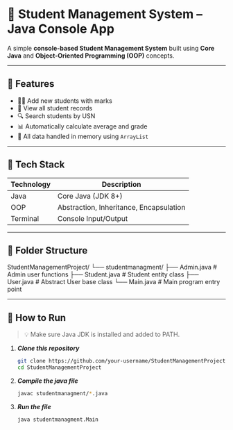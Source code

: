 # 📘 Student Management System – Java Console App

A simple **console-based Student Management System** built using **Core Java** and **Object-Oriented Programming (OOP)** concepts.

------------------------------------------------------------------------------------------------------------------------------------

## 🧠 Features

- 👨‍🎓 Add new students with marks
- 📄 View all student records
- 🔍 Search students by USN
- 📊 Automatically calculate average and grade
- 💾 All data handled in memory using `ArrayList`

-------------------------------------------------------------------------------------------------------------------------------------

## 🧰 Tech Stack

| Technology | Description                          |
|------------|--------------------------------------|
| Java       | Core Java (JDK 8+)                   |
| OOP        | Abstraction, Inheritance, Encapsulation |
| Terminal   | Console Input/Output                 |

--------------------------------------------------------------------------------------------------------------------------------------

## 📂 Folder Structure

StudentManagementProject/
└── studentmanagment/
├── Admin.java # Admin user functions
├── Student.java # Student entity class
├── User.java # Abstract User base class
└── Main.java # Main program entry point


--------------------------------------------------------------------------------------------------------------------------------------
## 🚀 How to Run

> 💡 Make sure Java JDK is installed and added to PATH.

 1. ***Clone this repository***
    ```bash
    git clone https://github.com/your-username/StudentManagementProject.git
    cd StudentManagementProject

2. ***Compile the java file***
   ```bash
   javac studentmanagment/*.java

3. ***Run the file***
   ```bash
   java studentmanagment.Main



